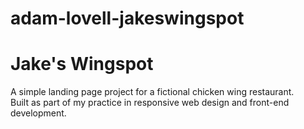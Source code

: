 # adam-lovell-jakeswingspot
# Jake's Wingspot

A simple landing page project for a fictional chicken wing restaurant.  
Built as part of my practice in responsive web design and front-end development.
